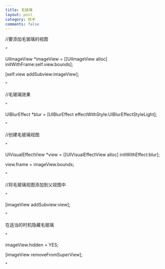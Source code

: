 ```yaml
---
title: 毛玻璃
layout: post
category: 技术
comments: false
---
```



//要添加毛玻璃的视图

“

UIImageView *imageView = [[UIImageView alloc] initWithFrame:self.view.bounds];

[self.view addSubview:imageView];

”

//毛玻璃效果

“

UIBlurEffect *blur = [UIBlurEffect effectWithStyle:UIBlurEffectStyleLight];

”

//创建毛玻璃视图

"

UIVisualEffectView *view = [[UIVisualEffectView alloc] initWithEffect:blur];

view.frame = imageView.bounds;

"

//将毛玻璃视图添加到父视图中

"

[imageView addSubview:view];

"


在适当的时机隐藏毛玻璃

"

imageView.hidden = YES;

[imageView removeFromSuperView];

"
